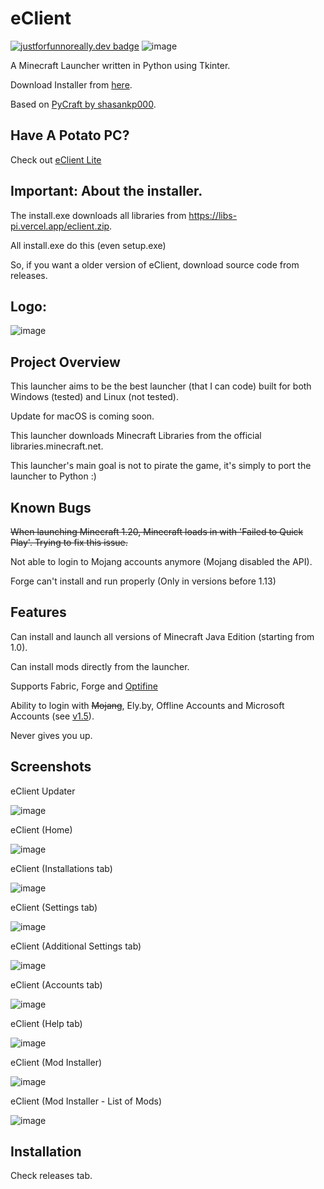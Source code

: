 
# eClient
[![justforfunnoreally.dev badge](https://img.shields.io/badge/justforfunnoreally-dev-9ff)](https://justforfunnoreally.dev)
![image](https://github.com/v-pun215/eClient/assets/67716965/08c52dcf-a60a-4e62-8350-7257f2cdcca4)



A Minecraft Launcher written in Python using Tkinter.

Download Installer from [here](https://github.com/v-pun215/eClient/releases/latest/download/install.exe).

Based on [PyCraft by shasankp000](https://github.com/shasankp000/PyCraft).

## Have A Potato PC?
Check out [eClient Lite](https://github.com/v-pun215/eClient-Lite)

## Important: About the installer.
The install.exe downloads all libraries from https://libs-pi.vercel.app/eclient.zip.

All install.exe do this (even setup.exe) 

So, if you want a older version of eClient, download source code from releases.


## Logo:

![image](https://github.com/v-pun215/eClient/assets/67716965/a79894df-042c-4c4f-9d90-4dac5638a4f2)




## Project Overview
This launcher aims to be the best launcher (that I can code) built for both Windows (tested) and Linux (not tested).

Update for macOS is coming soon.

This launcher downloads Minecraft Libraries from the official libraries.minecraft.net.

This launcher's main goal is not to pirate the game, it's simply to port the launcher to Python :)
## Known Bugs
~~When launching Minecraft 1.20, Minecraft loads in with 'Failed to Quick Play'. Trying to fix this issue.~~

Not able to login to Mojang accounts anymore (Mojang disabled the API).

Forge can't install and run properly (Only in versions before 1.13)
## Features
Can install and launch all versions of Minecraft Java Edition (starting from 1.0).

Can install mods directly from the launcher.

Supports Fabric, Forge and [Optifine](https://optifine.net)

Ability to login with ~~Mojang~~, Ely.by, Offline Accounts and Microsoft Accounts (see [v1.5](https://github.com/v-pun215/eClient/releases/v1.5)).

Never gives you up.
## Screenshots
eClient Updater

![image](https://github.com/v-pun215/eClient/assets/67716965/4fce9a7d-ad96-4dcf-8850-f218ee10f884)





eClient (Home)

![image](https://github.com/v-pun215/eClient/assets/67716965/fd9a1fbe-ebe2-4077-8cb6-81ef3752e69d)



eClient (Installations tab)

![image](https://github.com/v-pun215/eClient/assets/67716965/1ff0dd9f-f31b-4f40-9b28-a803b5dcf073)



eClient (Settings tab)

![image](https://github.com/v-pun215/eClient/assets/67716965/4b6bffea-012f-4459-ae0c-9f9adf4de4a1)



eClient (Additional Settings tab)

![image](https://github.com/v-pun215/eClient/assets/67716965/1b96cf30-312b-4039-8201-0cc3c4b6eead)



eClient (Accounts tab)

![image](https://github.com/v-pun215/eClient/assets/67716965/00f40c86-be37-416d-9342-6133f88317a4)



eClient (Help tab)

![image](https://github.com/v-pun215/eClient/assets/67716965/5e038d32-96cd-4e75-9c46-0b21a4c99638)


eClient (Mod Installer)

![image](https://github.com/v-pun215/eClient/assets/67716965/79555e54-3bd4-41fa-b70a-ecc4870fc13e)






eClient (Mod Installer - List of Mods)

![image](https://github.com/v-pun215/eClient/assets/67716965/7fd0ae69-fce5-4563-9933-6b33e9715325)


## Installation
Check releases tab.
    
